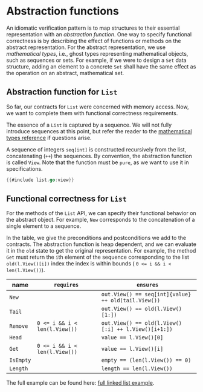 # Abstraction functions

An idiomatic verification pattern is to map structures to their essential representation with an _abstraction function_. 
One way to specify functional correctness is by describing the effect of functions or methods on the abstract representation.
For the abstract representation, we use _mathematical types_, i.e., ghost types representing mathematical objects, such as sequences or sets.
For example, if we were to design a `Set` data structure, adding an element to a concrete `Set` shall have the same effect as the operation on an abstract, mathematical set.

## Abstraction function for `List`
So far, our contracts for `List` were concerned with memory access.
Now, we want to complete them with functional correctness requirements.

The essence of a `List` is captured by a sequence.
We will not fully introduce sequences at this point, but refer the reader to the [mathematical types reference](../reference-mathematical-types.md) if questions arise.

A sequence of integers `seq[int]` is constructed recursively from the list, concatenating (`++`) the sequences.
By convention, the abstraction function is called `View`.
Note that the function must be `pure`, as we want to use it in specifications.
``` go verifies
{{#include list.go:view}}
```


## Functional correctness for `List` 
For the methods of the `List` API, we can specify their functional behavior on the abstract object.
For example, `New` corresponds to the concatenation of a single element to a sequence.

In the table, we give the preconditions and postconditions we add to the contracts.
The abstraction function is heap dependent, and we can evaluate it in the `old` state to get the original representation.
For example, the method `Get` must return the `i`th element of the sequence corresponding to the list `old(l.View()[i])` index the index is within bounds ( `0 <= i && i < len(l.View())`).
<!-- TODO heap dependent (there is no heap in Go spec!) -->

| name      | `requires`                    | `ensures`                                                          |
|-----------|-------------------------------|--------------------------------------------------------------------|
| `New`     |                               | `out.View() == seq[int]{value} ++ old(tail.View())`                |
| `Tail`    |                               | `out.View() == old(l.View()[1:])`                                  |
| `Remove`  | `0 <= i && i < len(l.View())` | `out.View() == old(l.View()[:i] ++ l.View()[i+1:])`                |
| `Head`    |                               | `value == l.View()[0]`                                             |
| `Get`     | `0 <= i && i < len(l.View())` | `value == l.View()[i]`                                        |
| `IsEmpty` |                               | `empty == (len(l.View()) == 0)` |
| `Length`  |                               | `length == len(l.View())`                                                                   |

<!-- framing, when because of fractional must not say that sequence stays the same -->

The full example can be found here: [full linked list example](./full-example.md).
